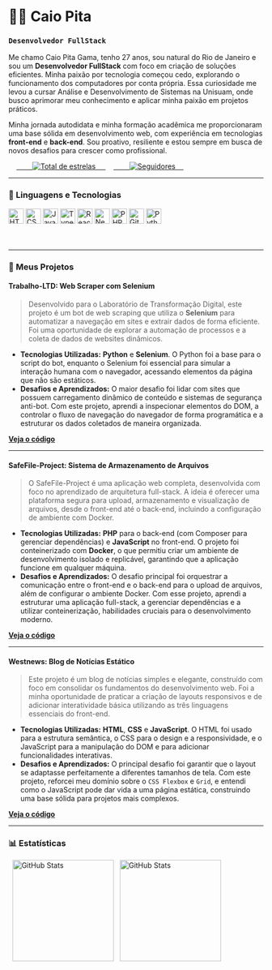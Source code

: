 # 👨‍💻 Caio Pita

### `Desenvolvedor FullStack`

Me chamo Caio Pita Gama, tenho 27 anos, sou natural do Rio de Janeiro e sou um **Desenvolvedor FullStack** com foco em criação de soluções eficientes. Minha paixão por tecnologia começou cedo, explorando o funcionamento dos computadores por conta própria. Essa curiosidade me levou a cursar Análise e Desenvolvimento de Sistemas na Unisuam, onde busco aprimorar meu conhecimento e aplicar minha paixão em projetos práticos.

Minha jornada autodidata e minha formação acadêmica me proporcionaram uma base sólida em desenvolvimento web, com experiência em tecnologias **front-end** e **back-end**. Sou proativo, resiliente e estou sempre em busca de novos desafios para crescer como profissional.

<p align="left">
    <a href="https://github.com/CaioPita?tab=repositories&sort=stargazers">
        <img 
            alt="Total de estrelas" 
            title="Total de estrelas GitHub" 
            src="https://custom-icon-badges.demolab.com/github/stars/CaioPita?color=55960c&style=for-the-badge&labelColor=488207&logo=star&label=estrelas"
        />
    </a>
    <a href="https://github.com/CaioPita?tab=followers">
        <img 
            alt="Seguidores" 
            title="Me siga no GitHub" 
            src="https://custom-icon-badges.demolab.com/github/followers/CaioPita?color=236ad3&labelColor=1155ba&style=for-the-badge&logo=github&label=Seguidores&logoColor=white"
        />
    </a>
</p>

---

### 🤖 Linguagens e Tecnologias

<div align="left">
  <img alt="HTML" title="HTML" width="30px" src="https://cdn.jsdelivr.net/gh/devicons/devicon@latest/icons/html5/html5-original.svg" />
  <img alt="CSS" title="CSS" width="30px" src="https://cdn.jsdelivr.net/gh/devicons/devicon@latest/icons/css3/css3-original.svg" />
  <img alt="JavaScript" title="JavaScript" width="30px" src="https://cdn.jsdelivr.net/gh/devicons/devicon@latest/icons/javascript/javascript-original.svg" />
  <img alt="TypeScript" title="TypeScript" width="30px" src="https://cdn.jsdelivr.net/gh/devicons/devicon@latest/icons/typescript/typescript-original.svg" />
  <img alt="React" title="React" width="30px" src="https://cdn.jsdelivr.net/gh/devicons/devicon@latest/icons/react/react-original.svg" />
  <img alt="Next.js" title="Next.js" width="30px" src="https://cdn.jsdelivr.net/gh/devicons/devicon@latest/icons/nextjs/nextjs-original.svg" />
  <img alt="PHP" title="PHP" width="30px" src="https://cdn.jsdelivr.net/gh/devicons/devicon@latest/icons/php/php-original.svg" />
  <img alt="Git" title="Git" width="30px" src="https://cdn.jsdelivr.net/gh/devicons/devicon@latest/icons/git/git-original.svg" />
  <img alt="Python" title="Python" width="30px" src="https://cdn.jsdelivr.net/gh/devicons/devicon@latest/icons/python/python-original.svg" />
</div>

<br/>
<br/>

---

### **🚀 Meus Projetos**

#### **Trabalho-LTD: Web Scraper com Selenium**

> Desenvolvido para o Laboratório de Transformação Digital, este projeto é um bot de web scraping que utiliza o **Selenium** para automatizar a navegação em sites e extrair dados de forma eficiente. Foi uma oportunidade de explorar a automação de processos e a coleta de dados de websites dinâmicos.

* **Tecnologias Utilizadas:** **Python** e **Selenium**. O Python foi a base para o script do bot, enquanto o Selenium foi essencial para simular a interação humana com o navegador, acessando elementos da página que não são estáticos.
* **Desafios e Aprendizados:** O maior desafio foi lidar com sites que possuem carregamento dinâmico de conteúdo e sistemas de segurança anti-bot. Com este projeto, aprendi a inspecionar elementos do DOM, a controlar o fluxo de navegação do navegador de forma programática e a estruturar os dados coletados de maneira organizada.

**[Veja o código](https://github.com/CaioPita/Trabalho-LTD)**

---

#### **SafeFile-Project: Sistema de Armazenamento de Arquivos**

> O SafeFile-Project é uma aplicação web completa, desenvolvida com foco no aprendizado de arquitetura full-stack. A ideia é oferecer uma plataforma segura para upload, armazenamento e visualização de arquivos, desde o front-end até o back-end, incluindo a configuração de ambiente com Docker.

* **Tecnologias Utilizadas:** **PHP** para o back-end (com Composer para gerenciar dependências) e **JavaScript** no front-end. O projeto foi conteinerizado com **Docker**, o que permitiu criar um ambiente de desenvolvimento isolado e replicável, garantindo que a aplicação funcione em qualquer máquina.
* **Desafios e Aprendizados:** O desafio principal foi orquestrar a comunicação entre o front-end e o back-end para o upload de arquivos, além de configurar o ambiente Docker. Com esse projeto, aprendi a estruturar uma aplicação full-stack, a gerenciar dependências e a utilizar conteinerização, habilidades cruciais para o desenvolvimento moderno.

**[Veja o código](https://github.com/CaioPita/SafeFile-project)**

---

#### **Westnews: Blog de Notícias Estático**

> Este projeto é um blog de notícias simples e elegante, construído com foco em consolidar os fundamentos do desenvolvimento web. Foi a minha oportunidade de praticar a criação de layouts responsivos e de adicionar interatividade básica utilizando as três linguagens essenciais do front-end.

* **Tecnologias Utilizadas:** **HTML**, **CSS** e **JavaScript**. O HTML foi usado para a estrutura semântica, o CSS para o design e a responsividade, e o JavaScript para a manipulação do DOM e para adicionar funcionalidades interativas.
* **Desafios e Aprendizados:** O principal desafio foi garantir que o layout se adaptasse perfeitamente a diferentes tamanhos de tela. Com este projeto, reforcei meu domínio sobre o `CSS Flexbox` e `Grid`, e entendi como o JavaScript pode dar vida a uma página estática, construindo uma base sólida para projetos mais complexos.

**[Veja o código](https://github.com/RSsantosRS/HTML-projetos/tree/main/Westnews)**

---

### 📊 Estatísticas

<p>
  <img alt="GitHub Stats" height="200" src="https://github-readme-stats.vercel.app/api?username=CaioPita&show_icons=true&theme=tokyonight&include_all_commits=true&locale=pt-br" />
  <img alt="GitHub Stats" height="200" src="https://github-readme-stats.vercel.app/api/top-langs/?username=CaioPita&theme=tokyonight&layout=compact&custom_title=Tecnologias&langs_count=9" />
</p>
